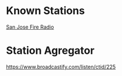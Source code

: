 # Known Stations
[San Jose Fire Radio](https://broadcastify.cdnstream1.com/10703)

# Station Agregator
https://www.broadcastify.com/listen/ctid/225
